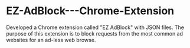 # EZ-AdBlock---Chrome-Extension
Developed a Chrome extension called "EZ AdBlock" with JSON files. The purpose of this extension is to block requests from the most common ad websites for an ad-less web browse.
